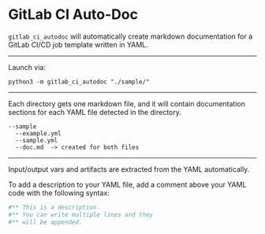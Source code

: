 # GitLab CI Auto-Doc

`gitlab_ci_autodoc` will automatically create markdown documentation for a 
GitLab CI/CD job template written in YAML.
___
Launch via:
```shell
python3 -m gitlab_ci_autodoc "./sample/"
```
___
Each directory gets one markdown file, and it will contain documentation sections for
each YAML file detected in the directory.
```shell
--sample
  --example.yml
  --sample.yml
  --doc.md  -> created for both files
```
___
Input/output vars and artifacts are extracted from the YAML automatically.

To add a description to your YAML file, add a comment above your YAML code with the following syntax:
```yaml
#** This is a description.
#** You can write multiple lines and they
#** will be appended.
```
